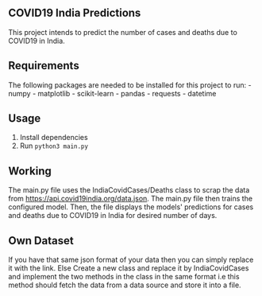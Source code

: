 ## COVID19 India Predictions
This project intends to predict the number of cases and deaths due to COVID19 in India.

## Requirements
 The following packages are needed to be installed for this project to run:
    - numpy
    - matplotlib
    - scikit-learn
    - pandas
    - requests
    - datetime
## Usage

1. Install dependencies
2. Run `python3 main.py`

## Working

The main.py file uses the IndiaCovidCases/Deaths class to scrap the data from https://api.covid19india.org/data.json.
The main.py file then trains the configured model.
Then, the file displays the models' predictions for cases and deaths due to COVID19 in India for desired number of days.


## Own Dataset

If you have that same json format of your data then you can simply replace it with the link.
Else
Create a new  class and replace it by IndiaCovidCases and implement the two methods in the class in the same format i.e  this method should fetch the data from a data source and store it into a file.

